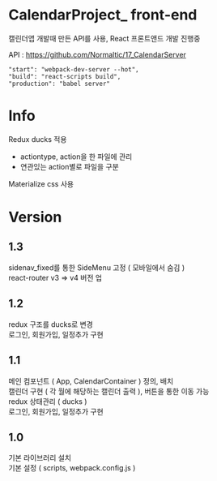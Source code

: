 # CalendarProject_ front-end

캘린더앱 개발때 만든 API를 사용, React 프론트앤드 개발 진행중<br />

API : https://github.com/Normaltic/17_CalendarServer

~~~
"start": "webpack-dev-server --hot",
"build": "react-scripts build",
"production": "babel server"
~~~

# Info
Redux ducks 적용
- actiontype, action을 한 파일에 관리
- 연관있는 action별로 파일을 구분

Materialize css 사용 <br />


# Version

## 1.3
sidenav_fixed를 통한 SideMenu 고정 ( 모바일에서 숨김 ) <br />
react-router v3 => v4 버전 업

## 1.2
redux 구조를 ducks로 변경 <br />
로그인, 회원가입, 일정추가 구현 <br />

## 1.1
메인 컴포넌트 ( App, CalendarContainer ) 정의, 배치 <br />
캘린더 구현 ( 각 월에 해당하는 캘린더 출력 ), 버튼을 통한 이동 가능 <br />
redux 상태관리 ( ducks ) <br />
로그인, 회원가입, 일정추가 구현 <br />

## 1.0
기본 라이브러리 설치 <br />
기본 설정 ( scripts, webpack.config.js )
